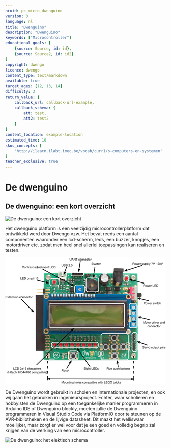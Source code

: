 ```yaml
---
hruid: pc_micro_dwenguino
version: 3
language: nl
title: "Dwenguino"
description: "Dwenguino"
keywords: ["Microcontroller"]
educational_goals: [
    {source: Source, id: id}, 
    {source: Source2, id: id2}
]
copyright: dwengo
licence: dwengo
content_type: text/markdown
available: true
target_ages: [12, 13, 14]
difficulty: 3
return_value: {
    callback_url: callback-url-example,
    callback_schema: {
        att: test,
        att2: test2
    }
}
content_location: example-location
estimated_time: 10
skos_concepts: [
    'http://ilearn.ilabt.imec.be/vocab/curr1/s-computers-en-systemen'
]
teacher_exclusive: true
---
```

# De dwenguino

## De dwenguino: een kort overzicht

![](@youtube/https://www.youtube.com/embed/LQ4E649KPFc "De dwenguino: een kort overzicht")

Het dwenguino platform is een veelzijdig microcontrollerplatform dat ontwikkeld werd door Dwengo vzw. Het bevat reeds een aantal componenten waaronder een lcd-scherm, leds, een buzzer, knopjes, een motordriver etc. zodat men heel snel allerlei toepassingen kan realiseren en testen.

![](embed/microcontroller2.png "Microcontroller")

De Dwenguino wordt gebruikt in scholen en internationale projecten, en ook wij gaan het gebruiken in ingenieursproject. Echter, waar scholieren en hobbyisten de Dwenguino op een toegankelijke manier programmeren in Arduino IDE of Dwenguino blockly, moeten jullie de Dwenguino programmeren in Visual Studio Code via PlatformIO door te steunen op de AVR-bibliotheken en de lijvige datasheet. Dit maakt het welliswaar moeilijker, maar zorgt er wel voor dat je een goed en volledig begrip zal krijgen van de werking van een microcontroller.

![](@youtube/https://www.youtube.com/embed/MBsjYMm-Y90 "De dwenguino: het elektisch schema")